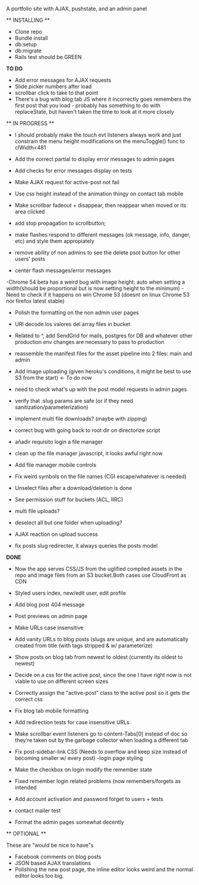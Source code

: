 A portfolio site with AJAX, pushstate, and an admin panel

** INSTALLING **


 - Clone repo
 - Bundle install
 - db:setup
 - db:migrate
 - Rails test should be GREEN





**TO DO**




- Add error messages for AJAX requests
- Slide picker numbers after load
- scrollbar click to take to that point
- There's a bug with blog tab JS where it incorrectly goes remembers the first post that you load - probably has something to do with replaceState, but haven't taken the time to look at it more closely




** IN PROGRESS **

- I should probably make the touch evt listeners always work and just constrain the menu height modifications on the menuToggle() func to clWidth<481

- Add the correct partial to display error messages to admin pages
- Add checks for error messages display on tests
- Make AJAX request for active-post not fail
- Use css height instead of the animation thingy on contact tab mobile
- Make scrollbar fadeout + disappear, then reappear when moved or its area clicked
- add stop propagation to scrollbutton;
- make flashes respond to different messages (ok message, info, danger, etc) and style them appropiately


- remove ability of non admins to see the delete psot button for other users' posts
- center flash messages/error messages

-Chrome 54 beta has a weird bug with image height: auto when setting a width(should be proportional but is now setting height to the minimum) - Need to check if it happens on win Chrome 53 (doesnt on linux Chrome 53 nor firefox latest stable)

- Polish the formatting on the non admin user pages
- URI decode los valores del array files in bucket



- Related to ^, add SendGrid for mails, postgres for DB and whatever other production env changes are necessary to pass to production
- reassemble the manifest files for the asset pipeline into 2 files: main and admin


- Add image uploading (given heroku's conditions, it might be best to use S3 from the start) <- To do now
- need to check what's up with the post model requests in admin pages

- verify that :slug params are safe (or if they need sanitization/parameterization)
- implement multi file downloads? (maybe with zipping)
- correct bug with going back to root dir on directorize script
- añadir requisito login a file manager
- clean up the file manager javascript, it looks awful right now
- Add file manager mobile controls
- Fix weird symbols on the file names (CGI escape/whatever is needed)
- Unselect files after a download/deletion is done
- See permission stuff for buckets (ACL, IIRC)
- multi file uploads?
- deselect all but one folder when uploading?
- AJAX reaction on upload success
- fix posts slug redirecter, it always queries the posts model



**DONE**

- Now the app serves CSS/JS from the uglified compiled assets in the repo and image files from an S3 bucket.Both cases use CloudFront as CDN
- Styled users index, new/edit user, edit profile
- Add blog post 404 message
- Post previews on admin page  
- Make URLs case insensitive
- Add vanity URLs to blog posts (slugs are unique, and are automatically created from title (with tags stripped & w/ 	  parameterize)
- Show posts on blog tab from newest to oldest (currently its oldest to newest)
- Decide on a css for the active post, since the one I have right now is not viable to use on different screen sizes
- Correctly assign the "active-post" class to the active post so it gets the correct css
- Fix blog tab mobile formatting
- Add redirection tests for case insensitive URLs
- Make scrollbar event listeners go to content-Tabs[0] instead of doc so they're taken out by the garbage collector when loading a different tab
- Fix post-sidebar-link CSS (Needs to overflow and keep size instead of becoming smaller w/ every post)
-login page styling
- Make the checkbox on login modify the remember state
- Fixed remember login related problems (now remembers/forgets as intended

- Add account activation and password forget to users + tests
- contact mailer test
- Format the admin pages somewhat decently

** OPTIONAL **


These are "would be nice to have"s  

- Facebook comments on blog posts  
- JSON based AJAX translations  
- Polishing the new post page, the inline editor looks weird and the normal editor looks too big.